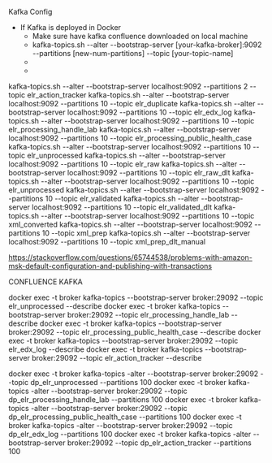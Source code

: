 Kafka Config
- If Kafka is deployed in Docker
  - Make sure have kafka confluence downloaded on local machine
  - kafka-topics.sh --alter --bootstrap-server [your-kafka-broker]:9092 --partitions [new-num-partitions] --topic [your-topic-name]
  - 
  - 
kafka-topics.sh --alter --bootstrap-server localhost:9092 --partitions 2 --topic elr_action_tracker
kafka-topics.sh --alter --bootstrap-server localhost:9092 --partitions 10 --topic elr_duplicate
kafka-topics.sh --alter --bootstrap-server localhost:9092 --partitions 10 --topic elr_edx_log
kafka-topics.sh --alter --bootstrap-server localhost:9092 --partitions 10 --topic elr_processing_handle_lab
kafka-topics.sh --alter --bootstrap-server localhost:9092 --partitions 10 --topic elr_processing_public_health_case
kafka-topics.sh --alter --bootstrap-server localhost:9092 --partitions 10 --topic elr_unprocessed
kafka-topics.sh --alter --bootstrap-server localhost:9092 --partitions 10 --topic elr_raw
kafka-topics.sh --alter --bootstrap-server localhost:9092 --partitions 10 --topic elr_raw_dlt
kafka-topics.sh --alter --bootstrap-server localhost:9092 --partitions 10 --topic elr_unprocessed
kafka-topics.sh --alter --bootstrap-server localhost:9092 --partitions 10 --topic elr_validated
kafka-topics.sh --alter --bootstrap-server localhost:9092 --partitions 10 --topic elr_validated_dlt
kafka-topics.sh --alter --bootstrap-server localhost:9092 --partitions 10 --topic xml_converted
kafka-topics.sh --alter --bootstrap-server localhost:9092 --partitions 10 --topic xml_prep
kafka-topics.sh --alter --bootstrap-server localhost:9092 --partitions 10 --topic xml_prep_dlt_manual


https://stackoverflow.com/questions/65744538/problems-with-amazon-msk-default-configuration-and-publishing-with-transactions




CONFLUENCE KAFKA

docker exec -t broker kafka-topics --bootstrap-server broker:29092 --topic elr_unprocessed  --describe
docker exec -t broker kafka-topics --bootstrap-server broker:29092 --topic elr_processing_handle_lab  --describe
docker exec -t broker kafka-topics --bootstrap-server broker:29092 --topic elr_processing_public_health_case  --describe
docker exec -t broker kafka-topics --bootstrap-server broker:29092 --topic elr_edx_log  --describe
docker exec -t broker kafka-topics --bootstrap-server broker:29092 --topic elr_action_tracker  --describe


docker exec -t broker kafka-topics -alter --bootstrap-server broker:29092 --topic dp_elr_unprocessed --partitions 100
docker exec -t broker kafka-topics -alter --bootstrap-server broker:29092 --topic dp_elr_processing_handle_lab --partitions 100
docker exec -t broker kafka-topics -alter --bootstrap-server broker:29092 --topic dp_elr_processing_public_health_case --partitions 100
docker exec -t broker kafka-topics -alter --bootstrap-server broker:29092 --topic dp_elr_edx_log --partitions 100
docker exec -t broker kafka-topics -alter --bootstrap-server broker:29092 --topic dp_elr_action_tracker --partitions 100

